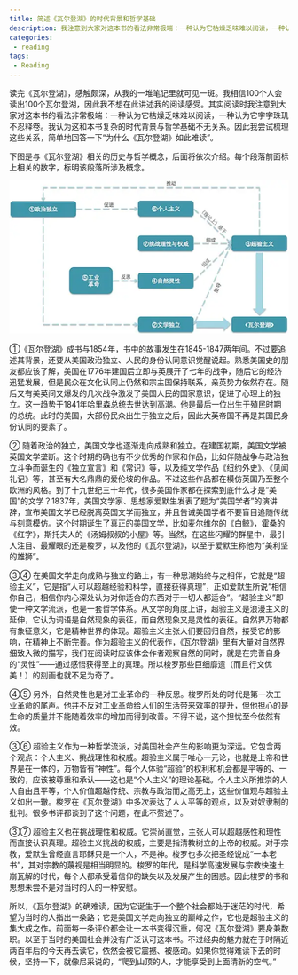 ```yaml
---
title: 简述《瓦尔登湖》的时代背景和哲学基础
description: 我注意到大家对这本书的看法非常极端：一种认为它枯燥乏味难以阅读，一种认为它字字珠玑不忍释卷。我认为这和本书复杂的时代背景与哲学基础不无关系。
categories:
 - reading
tags:
 - Reading
---
```


读完《瓦尔登湖》，感触颇深，从我的一堆笔记里就可见一斑。我相信100个人会读出100个瓦尔登湖，因此我不想在此讲述我的阅读感受。其实阅读时我注意到大家对这本书的看法非常极端：一种认为它枯燥乏味难以阅读，一种认为它字字珠玑不忍释卷。我认为这和本书复杂的时代背景与哲学基础不无关系。因此我尝试梳理这些关系，简单地回答一下“为什么《瓦尔登湖》如此难读”。

下图是与《瓦尔登湖》相关的历史与哲学概念，后面将依次介绍。每个段落前面标上相关的数字，标明该段落所涉及概念。

![images](/images/the_historical_background_and_philosophical_basis_of_Walden.webp)

①《瓦尔登湖》成书与1854年，书中的故事发生在1845-1847两年间。不过要追述其背景，还要从美国政治独立、人民的身份认同意识觉醒说起。熟悉美国史的朋友都应该了解，美国在1776年建国后立即与英展开了七年的战争，随后它的经济迅猛发展，但是民众在文化认同上仍然和宗主国保持联系，亲英势力依然存在。随后又有美英间又爆发的几次战争激发了美国人民的国家意识，促进了心理上的独立。这一趋势于1841年哈里森总统去世达到高潮。他是最后一位出生于殖民时期的总统。此时的美国，大部份民众出生于独立之后，因此大英帝国不再是其国民身份认同的要素了。

② 随着政治的独立，美国文学也逐渐走向成熟和独立。在建国初期，美国文学被英国文学垄断。这个时期的确也有不少优秀的作家和作品，比如伴随战争与政治独立斗争而诞生的《独立宣言》和《常识》等，以及纯文学作品《纽约外史》、《见闻礼记》等，甚至有大名鼎鼎的爱伦坡的作品。不过这些作品都在模仿英国乃至整个欧洲的风格。到了十九世纪三十年代，很多美国作家都在探索到底什么才是“美国”的文学？1837年，美国文学家、思想家爱默生发表了题为“美国学者”的演讲辞，宣布美国文学已经脱离英国文学而独立，并且告诫美国学者不要盲目追随传统与刻意模仿。这个时期诞生了真正的美国文学，比如麦尔维尔的《白鲸》，霍桑的《红字》，斯托夫人的《汤姆叔叔的小屋》等。当然，在这些闪耀的群星中，最引人注目、最耀眼的还是梭罗，以及他的《瓦尔登湖》，以至于爱默生称他为“美利坚的雄狮”。

③④ 在美国文学走向成熟与独立的路上，有一种思潮始终与之相伴，它就是“超验主义”，它是指“人可以超越经验和科学，直接获得真理”，正如爱默生所说“相信你自己，相信你内心深处认为对你适合的东西对于一切人都适合”。“超验主义”即使一种文学流派，也是一套哲学体系。从文学的角度上讲，超验主义是浪漫主义的延伸，它认为词语是自然现象的表征，而自然现象又是灵性的表征。自然界万物都有象征意义，它是精神世界的体现。超验主义主张人们要回归自然，接受它的影响，在精神上不断完善。作为超验主义的代表作，《瓦尔登湖》里有大量对自然界细致入微的描写，我们在阅读时应该体会作者观察自然的同时，就是在完善自身的“灵性”——通过感悟获得至上的真理。所以梭罗那些巨细靡遗（而且行文优美！）的刻画也就不足为奇了。

④⑤ 另外，自然灵性也是对工业革命的一种反思。梭罗所处的时代是第一次工业革命的尾声。他并不反对工业革命给人们的生活带来效率的提升，但他担心的是生命的质量并不能随着效率的增加而得到改善。不得不说，这个担忧至今依然有效。

③⑥ 超验主义作为一种哲学流派，对美国社会产生的影响更为深远。它包含两个观点：个人主义、挑战理性和权威。超验主义属于唯心一元论，也就是上帝和世界是在一体的，万物皆有“神性”。每个人体验“超验”的权利和机会都是平等的、一致的，应该被尊重和承认——这也是“个人主义”的理论基础。个人主义所推崇的人人自由且平等，个人价值超越传统、宗教与政治而之高无上，这些价值观与超验主义如出一辙。梭罗在《瓦尔登湖》中多次表达了人人平等的观点，以及对奴隶制的批判。很多书评都谈到了这个问题，在此不赘述了。

③⑦ 超验主义也在挑战理性和权威。它崇尚直觉，主张人可以超越感性和理性而直接认识真理。超验主义挑战的权威，主要是指清教树立的上帝的权威。对于宗教，爱默生曾经直言耶稣只是一个人，不是神。梭罗也多次把圣经说成“一本老书”，其对宗教的蔑视是相当明显的。梭罗的年代，是科学高速发展与宗教快速土崩瓦解的时代，每个人都承受着信仰的缺失以及发展产生的困惑。因此梭罗的书和思想未尝不是对当时的人的一种安慰。

所以，《瓦尔登湖》的确难读，因为它诞生于一个整个社会都处于迷茫的时代，希望为当时的人指出一条路；它是美国文学走向独立的巅峰之作，它也是超验主义的集大成之作。前面每一条评价都会让一本书变得沉重，何况《瓦尔登湖》要身兼数职。以至于当时的美国社会并没有广泛认可这本书。不过经典的魅力就在于时隔近两百年后的今天再去读它，依然会被它震撼、被感动。如果你觉得难读下去的时候，坚持一下，就像尼采说的，“爬到山顶的人，才能享受到上面清新的空气。”